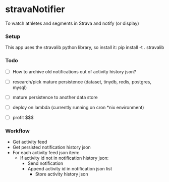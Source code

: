 # stravaNotifier
To watch athletes and segments in Strava and notify (or display)

### Setup
This app uses the stravalib python library, so install it: pip install -t . stravalib

### Todo

- [ ] How to archive old notifications out of activity history json?
- [ ] research/pick mature persistence (dataset, tinydb, redis, postgres, mysql)
- [ ] mature persistence to another data store
- [ ] deploy on lambda (currently running on cron *nix environment)
- [ ] profit $$$


### Workflow
* Get activity feed
* Get persisted notification history json
* For each activity feed json item:
	* If activity id not in notification history json:
		* Send notification
		* Append activity id in notification json list
			* Store activity history json
